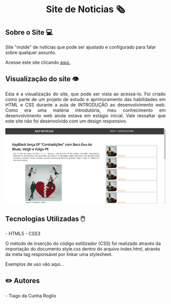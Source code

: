 <h1 align="center"> Site de Noticias 🗞 </h1>
<h2> Sobre o Site 💻 </h2>
<p> Site "molde" de notícias que pode ser ajustado e configurado para falar sobre qualquer assunto. </p> 
<p> Acesse este site clicando <a href="https://www.tiagoroglio.com.br/site-noticias" target="_blank"> aqui. </a></p>

<h2> Visualização do site 👁 </h2>
<p style="text-align: justify;"> Esta é a visualização do site, que pode ser vista ao acessá-lo. Foi criado como parte de um projeto de estudo e aprimoramento das habilidades em HTML e CSS durante a aula de INTRODUÇÃO ao desenvolvimento web. Como era uma matéria introdutória, meu conhecimento em desenvolvimento web ainda estava em estágio inicial. Vale ressaltar que este site não foi desenvolvido com um design responsivo. </p>

![Texto alternativo: Tela inicial do site, obtida ao acessá-lo através do link acima](./assets/readme-img.png)


<h2> Tecnologias Utilizadas 🖱️ </h2>
- HTML5 
- CSS3
<p> O método de inserção do código estilizador (CSS) foi realizado através da importação do documento style.css dentro do arquivo index.html, através da meta tag responsável por linkar uma stylesheet. </p>
Exemplos de uso vão aqui...

<h2> ✏️ Autores </h2>
- Tiago da Cunha Roglio
